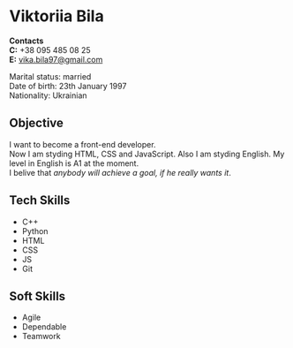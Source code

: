 # Viktoriia Bila 

**Contacts** \
**C:** +38 095 485 08 25 \
**E:** vika.bila97@gmail.com 

Marital status: married \
Date of birth: 23th January 1997 \
Nationality: Ukrainian

## Objective
I want to become a front-end developer. \
Now I am styding HTML, CSS and JavaScript. Also I am styding English. My level in English is A1 at the moment.\
I belive that *anybody will achieve a goal, if he really wants it*. 

## Tech Skills
  * C++
  * Python
  * HTML
  * CSS
  * JS
  * Git

## Soft Skills
  * Agile
  * Dependable
  * Teamwork
